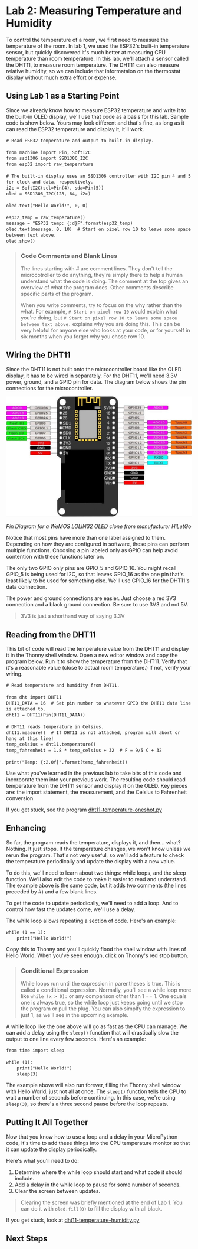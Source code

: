 # Lab 2: Measuring Temperature and Humidity
To control the temperature of a room, we first need to measure the temperature of the room. In lab 1, we used the ESP32's built-in temperature sensor, but quickly discovered it's much better at measuring CPU temperature than room temperature. In this lab, we'll attach a sensor called the DHT11, to measure room temperature. The DHT11 can also measure relative humidity, so we can include that informataion on the thermostat display without much extra effort or expense.

## Using Lab 1 as a Starting Point
Since we already know how to measure ESP32 temperature and write it to the built-in OLED display, we'll use that code as a basis for this lab. Sample code is show below. Yours may look different and that's fine, as long as it can read the ESP32 temperature and display it, it'll work.

```
# Read ESP32 temperature and output to built-in display.

from machine import Pin, SoftI2C
from ssd1306 import SSD1306_I2C
from esp32 import raw_temperature

# The built-in display uses an SSD1306 controller with I2C pin 4 and 5 for clock and data, respectively.
i2c = SoftI2C(scl=Pin(4), sda=Pin(5))
oled = SSD1306_I2C(128, 64, i2c)

oled.text("Hello World!", 0, 0)

esp32_temp = raw_temperature()
message = "ESP32 temp: {:d}F".format(esp32_temp)
oled.text(message, 0, 10)  # Start on pixel row 10 to leave some space between text above.
oled.show()
```

> ### Code Comments and Blank Lines
> The lines starting with # are comment lines. They don't tell the microcotroller to do anything, they're simply there to help a human understand what the code is doing. The comment at the top gives an overview of what the program does. Other comments describe specific parts of the program.
> 
> When you write comments, try to focus on the why rather than the what. For example, `# Start on pixel row 10` would explain what you're doing, but `# Start on pixel row 10 to leave some space between text above.` explains why you are doing this. This can be very helpful for anyone else who looks at your code, or for yourself in six months when you forget why you chose row 10.

## Wiring the DHT11
Since the DHT11 is not built onto the microcontroller board like the OLED display, it has to be wired in separately. For the DHT11, we'll need 3.3V power, ground, and a GPIO pin for data. The diagram below shows the pin connections for the microcontroller.

![HiLetGo ESP32 OLED](https://github.com/DavesCodeMusings/smart-thermostat-lab/blob/main/docs/images/HiLetGo_ESP32_OLED_Pins.png)

_Pin Diagram for a WeMOS LOLIN32 OLED clone from manufacturer HiLetGo_

Notice that most pins have more than one label assigned to them. Depending on how they are configured in software, these pins can perform multiple functions. Choosing a pin labeled only as GPIO can help avoid contention with these functions later on.

The only two GPIO only pins are GPIO_5 and GPIO_16. You might recall GPIO_5 is being used for I2C, so that leaves GPIO_16 as the one pin that's least likely to be used for something else. We'll use GPIO_16 for the DHT11's data connection.

The power and ground connections are easier. Just choose a red 3V3 connection and a black ground connection. Be sure to use 3V3 and not 5V.

> 3V3 is just a shorthand way of saying 3.3V

## Reading from the DHT11
This bit of code will read the temperature value from the DHT11 and display it in the Thonny shell window. Open a new editor window and copy the program below. Run it to show the temperature from the DHT11. Verify that it's a reasonable value (close to actual room temperature.) If not, verify your wiring.

```
# Read temperature and humidity from DHT11.

from dht import DHT11
DHT11_DATA = 16  # Set pin number to whatever GPIO the DHT11 data line is attached to.
dht11 = DHT11(Pin(DHT11_DATA))

# DHT11 reads temperature in Celsius.
dht11.measure()  # If DHT11 is not attached, program will abort or hang at this line!
temp_celsius = dht11.temperature()
temp_fahrenheit = 1.8 * temp_celsius + 32  # F = 9/5 C + 32

print("Temp: {:2.0f}".format(temp_fahrenheit))
```

Use what you've learned in the previous lab to take bits of this code and incorporate them into your previous work. The resulting code should read temperature from the DHT11 sensor and display it on the OLED. Key pieces are: the import statement, the measurement, and the Celsius to Fahrenheit conversion.

If you get stuck, see the program [dht11-temperature-oneshot.py](https://github.com/DavesCodeMusings/smart-thermostat-lab/blob/main/solutions/dht11-temperature-oneshot.py)

## Enhancing
So far, the program reads the temperature, displays it, and then... what? Nothing. It just stops. If the temperature changes, we won't know unless we rerun the program. That's not very useful, so we'll add a feature to check the temperature periodically and update the display with a new value.

To do this, we'll need to learn about two things: while loops, and the sleep function. We'll also edit the code to make it easier to read and understand.
The example above is the same code, but it adds two comments (the lines preceded by #) and a few blank lines.

To get the code to update periodically, we'll need to add a loop. And to control how fast the updates come, we'll use a delay.

The while loop allows repeating a section of code. Here's an example:

```
while (1 == 1):
    print("Hello World!")
```

Copy this to Thonny and you'll quickly flood the shell window with lines of Hello World. When you've seen enough, click on Thonny's red stop button.

> ### Conditional Expression
> While loops run until the expression in parentheses is true. This is called a conditional expression. Normally, you'll see a while loop more like `while (x > 0):` or any comparison other than 1 == 1. One equals one is always true, so the while loop just keeps going until we stop the program or pull the plug. You can also simplfy the expression to just 1, as we'll see in the upcoming example.

A while loop like the one above will go as fast as the CPU can manage. We can add a delay using the `sleep()` function that will drastically slow the output to one line every few seconds. Here's an example:

```
from time import sleep

while (1):
    print("Hello World!")
    sleep(3)
```

The example above will also run forever, filling the Thonny shell window with Hello World, just not all at once. The `sleep()` function tells the CPU to wait a number of seconds before continuing. In this case, we're using `sleep(3)`, so there's a three second pause before the loop repeats.

## Putting It All Together
Now that you know how to use a loop and a delay in your MicroPython code, it's time to add these things into the CPU temperature monitor so that it can update the display periodically.

Here's what you'll need to do:

1. Determine where the while loop should start and what code it should include.
2. Add a delay in the while loop to pause for some number of seconds.
3. Clear the screen between updates.

> Clearing the screen was briefly mentioned at the end of Lab 1. You can do it with `oled.fill(0)` to fill the display with all black.

If you get stuck, look at [dht11-temperature-humidity.py](https://github.com/DavesCodeMusings/smart-thermostat-lab/blob/main/solutions/dht11-temperature-humidity.py)

## Next Steps
